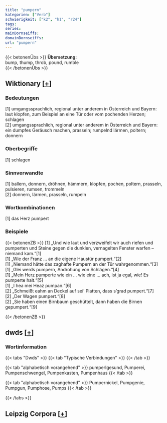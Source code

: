 ```yaml
---
title: "pumpern"
kategorien: ["Verb"]
schwierigkeit: ["k2", "h1", "r24"]
tags:
series:
mainDornseiffs:
domainDornseiffs:
url: "pumpern"
---
```


{{< betonenÜbs >}}
**Übersetzung:**  
bump, thump, throb, pound, rumble  
{{< /betonenÜbs >}}

## Wiktionary [[+](https://de.wiktionary.org/wiki/pumpern)]

### Bedeutungen
[1] umgangssprachlich, regional unter anderem in Österreich und Bayern: laut klopfen, zum Beispiel an eine Tür oder vom pochenden Herzen; schlagen  
[2] umgangssprachlich, regional unter anderem in Österreich und Bayern: ein dumpfes Geräusch machen, prasseln; rumpelnd lärmen, poltern; donnern  

### Oberbegriffe
[1] schlagen  

### Sinnverwandte
[1] ballern, donnern, dröhnen, hämmern, klopfen, pochen, poltern, prasseln, pulsieren, rumsen, trommeln  
[2] donnern, lärmen, prasseln, rumpeln  

### Wortkombinationen
[1] das Herz pumpert  

### Beispiele
{{< betonenZB >}}
[1] „Und wie laut und verzweifelt wir auch riefen und pumperten und Steine gegen die dunklen, vernagelten Fenster warfen – niemand kam.“[1]  
[1] „Wie der Franz … an die eigene Haustür pumpert.“[2]  
[1] „Niemand hätte das zaghafte Pumpern an der Tür wahrgenommen.“[3]  
[1] „Glei werds pumpern, Androhung von Schlägen.“[4]  
[1] „Mein Herz pumperte wie ein … wie eine … ach, ist ja egal, wie! Es pumperte halt.“[5]  
[1] „I hea mei Heaz pumpan.“[6]  
[2] „Schmeißt eahm an Deckel auf sei’ Platten, dass s’grad pumpert.“[7]  
[2] „Der Wagen pumpert.“[8]  
[2] „Sie haben einen Birnbaum geschüttelt, dann haben die Birnen gepumpert.“[9]  

{{< /betonenZB >}}


## dwds [[+](https://www.dwds.de/wb/pumpern)]

### Wortinformation
{{< tabs "Dwds" >}}
{{< tab "Typische Verbindungen" >}}
{{< /tab >}}

{{< tab "alphabetisch vorangehend" >}}
pumperlgesund, Pumperei, Pumpenschwengel, Pumpenkasten, Pumpenhaus
{{< /tab >}}

{{< tab "alphabetisch vorangehend" >}}
Pumpernickel, Pumpgenie, Pumpgun, Pumphose, Pumps
{{< /tab >}}

{{< /tabs >}}

## Leipzig Corpora [[+](https://corpora.uni-leipzig.de/en/res?word=pumpern&corpusId=deu_newscrawl-public_2018)]

